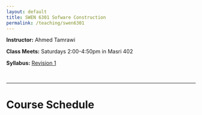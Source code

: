 ```yaml
---
layout: default
title: SWEN 6301 Sofware Construction
permalink: /teaching/swen6301
---
```


**Instructor:** Ahmed Tamrawi

**Class Meets:** Saturdays 2:00-4:50pm in Masri 402

**Syllabus:** [Revision 1](/teaching/swen6301-fall18/SWEN6301-syllabus-fall2018.pdf)

<br />

---

# Course Schedule